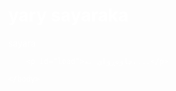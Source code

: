 # yary sayaraka
sayara
<!DOCTYPE html>
<html>
    <head>
        <title>یاری سەیارە</title>
        <script src="https://cdnjs.cloudflare.com/ajax/libs/p5.js/0.7.2/p5.js"></script>
   <style>
   body {
    margin: 0;
    color: #fff;
    overflow: hidden;
    
}

canvas
{
    position: absolute;
}

.score
{
    position: absolute;
    font-size: 20px;
    left: 15px;
    font-weight: bold;
}

.gm
{
    position: absolute;
    height: 100vh;
    width: 100vw;
    background: rgba(0,0,0,0.3);
    display: flex;
    justify-content: center;
    align-items: center;
    display: none;
}

.restart
{
    height: 30px;
    width: 100px;
    background: #000;
    color: #fff;
    border: none;
    border-radius: 5px;
}

#load
{
    position: absolute;
    width: 100vw;
    text-align: center;
    top: 50%;
    transform: translateY(-50%);
    color: #000;
}



.toast
{
    position: absolute;
    z-index: 10;
    height: 50px;
    width: 100vw;
    background: #212121;
    color: #fff;
    display: flex;
    justify-content: left;
    align-items: center;
    font-size: 15px;
    padding: 0 0 0 10px;
    box-sizing: border-box;
    bottom: -50px;
    transition: 0.5s;
}
   </style>
   <script>
   let bg;
let w = innerWidth, h = innerHeight;
let carimg = [];
let car;
let objects = [];
let objImg;
let scores = 0;
let btn, div, p, t;



let carlinks = [
    'https://i.ibb.co/PT2xxVp/car04.png',
    'https://i.ibb.co/kgYj6f8/car02.png',
    'https://i.ibb.co/NSDsPDM/car01.png',
    'https://i.ibb.co/T8MPmfy/car03.png'
];



function preload(){
    img = loadImage('https://cors-anywhere.herokuapp.com/' + 'https://i.ibb.co/cLk8jZD/images-1.jpg');
    bike = loadImage('https://i.ibb.co/GT9pSJp/bike-motocross.png');
    tire = loadImage('https://i.ibb.co/XFgpdSt/bike-tire.png');
    
    
    for (let i = 0; i < carlinks.length; i++){
        carimg[i] = loadImage(carlinks[i]);
    }
    
    objImg = loadImage('https://i.ibb.co/tXLCpN8/Crate.png');
    
    
}

function setup(){
    createCanvas(w, h);
    
    // Make a new Background
    
    
    bg = new InitInfiniteBG({
        image : img,
        speed : 5,
        direction: 'left',
        activeStatus : true
    });
    
    // Initialize Background
    
    bg.init();
    
  
    
    car = new Car(20, h - 180, 110, 60, carimg);
    
    let c = document.querySelector('canvas');
    
    c.addEventListener('click', e => {
        car.jump();
    });
    
    
    
    setTimeout(() => {
        t = setInterval(addObjects, 2000);//addObjects();
    }, 9000);
    
    function addObjects(){
        let item = new Obj(w, h - 140, 65, 65, objImg);
        objects.push(item);
    }
    
    
    createScore();
    createWindow();
    
    btn = document.getElementsByClassName('restart')[0];
    div = document.getElementsByClassName('gm')[0];
    
    p = document.getElementsByClassName('score')[0];
    
    
    btn.addEventListener('click', e => {
        div.style.display = 'none';
        objects.splice(0, objects.length);
        scores = 0;
        p.innerText = 'SCORe : ' + scores;
         t = setInterval(addObjects, 2000);//addObjects();
        loop();
    }); 
    
    
    makeToast('Hello There!', 2000);
    makeToast('Click to jump! ', 6000);
    makeToast('Objects are coming! Be Ready! Good Luck! - Arb', 9000);

}






function draw(){

    // Update Baclground
    
    bg.update();
    
    
    //mage(car, 20, h - 165, 120, 100);
    
    
    
    
    for (i of objects){
        i.draw();
        i.update();
    }
    
    
    for (let i = 0; i < objects.length; i++){
        if (objects[i].x <= -objects[i].w){
            objects.splice(i, 1);
            scores++;
            p.innerText = 'SCORE : ' + scores;
            
            
        }
    }
    
    
    car.draw();
    car.update();
    
    for (let i = 0; i < objects.length; i++){
        if (collision(car, objects[i])){
            noLoop();
            div.style.display = 'flex';
            clearInterval(t);
        }
    }
    
    
    
}

function collision(a, b) {
  return a.x + 5 < b.x + b.w  && 
         a.x + a.w > b.x + 5  && 
         a.y < b.y + b.h && 
         a.y + a.h > b.y + 10;   
}


class Car{
    constructor(x, y, w, h, img){
        this.x = x;
        this.y = y;
        this.w = w;
        this.h = h;
        this.speed = 3;
        this.img = img;
        this.carspeed = 0.3;
        this.index = 0;
        this.velY = 0;
        this.gravity = 0.25;
        this.grounded = false;
    }
    
    draw(){
    
        let i = floor(this.index) % this.img.length;
        image(this.img[i], this.x, this.y, this.w, this.h);
        
        this.index += this.carspeed;
        
    }
    
    
    jump(){
        
        if (this.grounded == true){
            this.velY = -3 * 3;
            this.grounded = false;
        }
        
    }
    
    update(){
        
        this.velY += this.gravity;
        this.y += this.velY;
        
        if (this.y > h - 135){
            this.y = h - 135;
            this.grounded = true;
        }
    }
    
    
    
    
    
}



class Obj{
    constructor(x, y, w, h, img){
        this.x = x;
        this.y = y;
        this.h = h;
        this.w = w;
        this.speed = 5;
        this.img = img;
        
    }
    
    draw(){
        
        image(this.img, this.x, this.y, this.w, this.h);
        
        
    }
    
    update(){
        
        
        if (this.x > -this.w){
            this.x -= this.speed;
            
        }
        
        
    }
}


function createScore(){
    let b = document.getElementsByTagName('body')[0];
    let p = document.createElement('p');
    p.classList.add('score');
    p.innerText = 'SCORE : ' + scores;
    b.appendChild(p);
}

function createWindow(){
    let b = document.getElementsByTagName('body')[0];
    let div = document.createElement('div');
    div.classList.add('gm');
    let btn = document.createElement('button');
    btn.innerText = 'RESTART';
    btn.classList.add('restart');
    div.appendChild(btn);
    b.appendChild(div);
}

function makeToast(text, delay){
    let body = document.getElementsByTagName('body')[0];
    let div = document.createElement('div');
    div.classList.add('toast');
    div.innerText = text;
    body.appendChild(div);
    
    setTimeout(() => {
        div.style.bottom = '0';
        
        setTimeout(() => {
            div.style.bottom = '-50px';
        }, 2000);
        
        
    }, delay);
}


class InfiniteScrollingBackground{
    constructor(x, y, w, h, img, speed, dir, active){
        this.x = x;
        this.y = y;
        this.h = h;
        this.w = w;
        this.img = img;
        this.speed = speed;
        this.dir = dir;
        this.active = active;
    }
    
    draw(){
        image(this.img, this.x, this.y, this.w, this.h);
    }
    
    update(){
    
        this.draw();
    
        if (this.active == true){
    
        
        if (this.dir == 'right'){
            if (this.x < innerWidth * 2){
                this.x += this.speed;
            }
            else
            {
                this.x = -innerWidth * 2;
            }
        }
        
        if (this.dir == 'left'){
            if (this.x > -innerWidth * 2){
                this.x -= this.speed;
            }
            else
            {
                this.x = innerWidth * 2;
            }
        }
        
        
        }
        
    }
    
}


class InitInfiniteBG{
    
    constructor(obj){
        this.img = obj.image;
        this.speed = obj.speed;
        this.dir = obj.direction;
        this.active = obj.activeStatus;
    }
    
    init(){
        
        this.bg1 = new InfiniteScrollingBackground(-innerWidth, 0, innerWidth * 2, innerHeight, this.img, this.speed, this.dir, this.active);
        
        this.bg2 = new InfiniteScrollingBackground(innerWidth, 0, (innerWidth * 2) + 5, innerHeight, this.img, this.speed, this.dir, this.active);
        
    }
    
    update(){
        this.bg1.draw();
        this.bg1.update();
        this.bg2.draw();
        this.bg2.update();
    }
    
    
}
   </script>
   </head>
    <body>
        
        <p id="load">چاوەڕوان بە....</p>
        
    </body>
</html>
